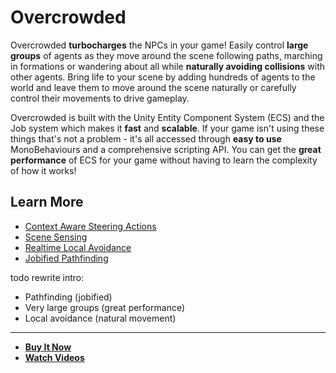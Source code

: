 # Overcrowded

Overcrowded **turbocharges** the NPCs in your game! Easily control **large groups** of agents as they move around the scene following paths, marching in formations or wandering about all while **naturally avoiding collisions** with other agents. Bring life to your scene by adding hundreds of agents to the world and leave them to move around the scene naturally or carefully control their movements to drive gameplay.

Overcrowded is built with the Unity Entity Component System (ECS) and the Job system which makes it **fast** and **scalable**. If your game isn't using these things that's not a problem - it's all accessed through **easy to use** MonoBehaviours and a comprehensive scripting API. You can get the **great performance** of ECS for your game without having to learn the complexity of how it works!

## Learn More
 - [Context Aware Steering Actions](GettingStarted/SteeringBehaviours.md)
 - [Scene Sensing](GettingStarted/SteeringSensors.md)
 - [Realtime Local Avoidance](GettingStarted/LocalAvoidance.md)
 - [Jobified Pathfinding](GettingStarted/PathfindingJobs.md)

todo rewrite intro:
 - Pathfinding (jobified)
 - Very large groups (great performance)
 - Local avoidance (natural movement)

---

 - **[Buy It Now](todo)**
 - **[Watch Videos](todo)**